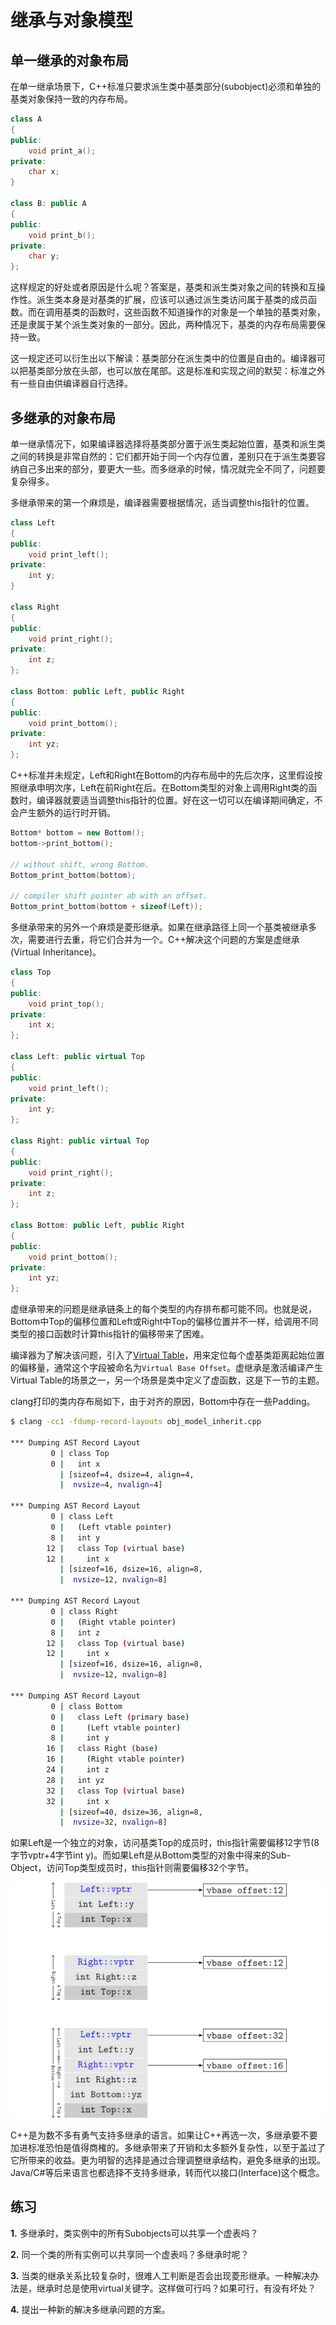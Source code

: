 # 继承与对象模型

## 单一继承的对象布局

在单一继承场景下，C++标准只要求派生类中基类部分(subobject)必须和单独的基类对象保持一致的内存布局。

```cpp
class A
{
public:
    void print_a();
private:
    char x;
}

class B: public A
{
public:
    void print_b();
private:
    char y;
};
```

这样规定的好处或者原因是什么呢？答案是，基类和派生类对象之间的转换和互操作性。派生类本身是对基类的扩展，应该可以通过派生类访问属于基类的成员函数。而在调用基类的函数时，这些函数不知道操作的对象是一个单独的基类对象，还是隶属于某个派生类对象的一部分。因此，两种情况下，基类的内存布局需要保持一致。

这一规定还可以衍生出以下解读：基类部分在派生类中的位置是自由的。编译器可以把基类部分放在头部，也可以放在尾部。这是标准和实现之间的默契：标准之外有一些自由供编译器自行选择。


## 多继承的对象布局

单一继承情况下，如果编译器选择将基类部分置于派生类起始位置，基类和派生类之间的转换是非常自然的：它们都开始于同一个内存位置，差别只在于派生类要容纳自己多出来的部分，要更大一些。而多继承的时候，情况就完全不同了，问题要复杂得多。

多继承带来的第一个麻烦是，编译器需要根据情况，适当调整this指针的位置。

```cpp
class Left
{
public:
    void print_left();
private:
    int y;
}

class Right
{
public:
    void print_right();
private:
    int z;
};

class Bottom: public Left, public Right
{
public:
    void print_bottom();
private:
    int yz;
};
```

C++标准并未规定，Left和Right在Bottom的内存布局中的先后次序，这里假设按照继承申明次序，Left在前Right在后。在Bottom类型的对象上调用Right类的函数时，编译器就要适当调整this指针的位置。好在这一切可以在编译期间确定，不会产生额外的运行时开销。

```cpp
Bottom* bottom = new Bottom();
bottom->print_bottom();

// without shift, wrong Bottom.
Bottom_print_bottom(bottom);

// compiler shift pointer ab with an offset.
Bottom_print_bottom(bottom + sizeof(Left));
```

多继承带来的另外一个麻烦是菱形继承。如果在继承路径上同一个基类被继承多次，需要进行去重，将它们合并为一个。C++解决这个问题的方案是虚继承(Virtual Inheritance)。

```cpp
class Top
{
public:
    void print_top();
private:
    int x;
};

class Left: public virtual Top
{
public:
    void print_left();
private:
    int y;
};

class Right: public virtual Top
{
public:
    void print_right();
private:
    int z;
};

class Bottom: public Left, public Right
{
public:
    void print_bottom();
private:
    int yz;
};
```

虚继承带来的问题是继承链条上的每个类型的内存排布都可能不同。也就是说，Bottom中Top的偏移位置和Left或Right中Top的偏移位置并不一样，给调用不同类型的接口函数时计算this指针的偏移带来了困难。

编译器为了解决该问题，引入了[Virtual Table](ref/MemoryLayoutMultipleInheritance.pdf)，用来定位每个虚基类距离起始位置的偏移量，通常这个字段被命名为`Virtual Base Offset`。虚继承是激活编译产生Virtual Table的场景之一，另一个场景是类中定义了虚函数，这是下一节的主题。

clang打印的类内存布局如下，由于对齐的原因，Bottom中存在一些Padding。

```bash
$ clang -cc1 -fdump-record-layouts obj_model_inherit.cpp

*** Dumping AST Record Layout
         0 | class Top
         0 |   int x
           | [sizeof=4, dsize=4, align=4,
           |  nvsize=4, nvalign=4]

*** Dumping AST Record Layout
         0 | class Left
         0 |   (Left vtable pointer)
         8 |   int y
        12 |   class Top (virtual base)
        12 |     int x
           | [sizeof=16, dsize=16, align=8,
           |  nvsize=12, nvalign=8]

*** Dumping AST Record Layout
         0 | class Right
         0 |   (Right vtable pointer)
         8 |   int z
        12 |   class Top (virtual base)
        12 |     int x
           | [sizeof=16, dsize=16, align=8,
           |  nvsize=12, nvalign=8]

*** Dumping AST Record Layout
         0 | class Bottom
         0 |   class Left (primary base)
         0 |     (Left vtable pointer)
         8 |     int y
        16 |   class Right (base)
        16 |     (Right vtable pointer)
        24 |     int z
        28 |   int yz
        32 |   class Top (virtual base)
        32 |     int x
           | [sizeof=40, dsize=36, align=8,
           |  nvsize=32, nvalign=8]
```

如果Left是一个独立的对象，访问基类Top的成员时，this指针需要偏移12字节(8字节vptr+4字节int y)。而如果Left是从Bottom类型的对象中得来的Sub-Object，访问Top类型成员时，this指针则需要偏移32个字节。

![Virtual Inheritance and Memory Layout](pic/inheritance.png)

C++是为数不多有勇气支持多继承的语言。如果让C++再选一次，多继承要不要加进标准恐怕是值得商榷的。多继承带来了开销和太多额外复杂性，以至于盖过了它所带来的收益。更为明智的选择是通过合理调整继承结构，避免多继承的出现。Java/C#等后来语言也都选择不支持多继承，转而代以接口(Interface)这个概念。

## 练习

**1.** 多继承时，类实例中的所有Subobjects可以共享一个虚表吗？

**2.** 同一个类的所有实例可以共享同一个虚表吗？多继承时呢？

**3.** 当类的继承关系比较复杂时，很难人工判断是否会出现菱形继承。一种解决办法是，继承时总是使用virtual关键字。这样做可行吗？如果可行，有没有坏处？

**4.** 提出一种新的解决多继承问题的方案。
